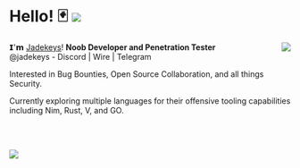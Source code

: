 # Hello! 🃏 ![](https://komarev.com/ghpvc/?username=jadekeys)

<p><img align="right" src="https://github-readme-stats.vercel.app/api?username=jadekeys&count_private=true&show_icons=true&theme=onedark"></p>

𝗜'𝗺 [Jadekeys](https://github.com/jadekeys)! <b>Noob Developer and Penetration Tester</b> 
<br>
@jadekeys - Discord | Wire | Telegram

Interested in Bug Bounties, Open Source Collaboration, and all things Security. 

Currently exploring multiple languages for their offensive tooling capabilities
including Nim, Rust, V, and GO.

<br><br>

<img align="center" src="https://github-readme-stats.vercel.app/api/top-langs/?username=jadekeys&layout=compact&theme=onedark&langs_count=10">






